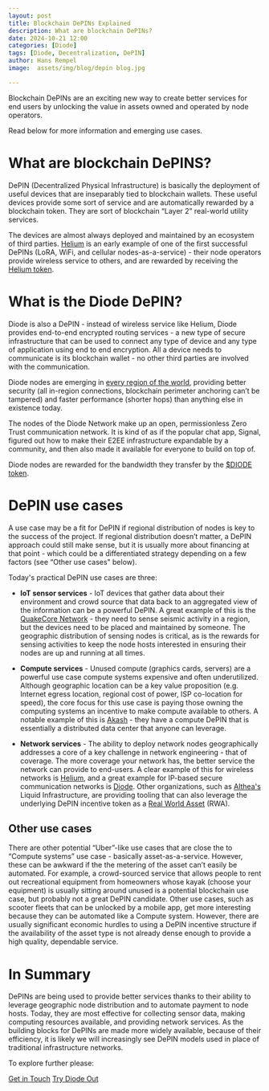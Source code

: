 ```yaml
---
layout: post
title: Blockchain DePINs Explained
description: What are blockchain DePINs?
date: 2024-10-21 12:00
categories: [Diode]
tags: [Diode, Decentralization, DePIN]
author: Hans Rempel
image: 	assets/img/blog/depin blog.jpg

---
```


Blockchain DePINs are an exciting new way to create better services for end users by unlocking the value in assets owned and operated by node operators.

Read below for more information and emerging use cases.


# What are blockchain DePINS?

DePIN (Decentralized Physical Infrastructure) is basically the deployment of useful devices that are inseparably tied to blockchain wallets.  These useful devices provide some sort of service and are automatically rewarded by a blockchain token.  They are sort of blockchain “Layer 2” real-world utility services.  

The devices are almost always deployed and maintained by an ecosystem of third parties.  [Helium](https://www.helium.com/) is an early example of one of the first successful DePINs (LoRA, WiFi, and cellular nodes-as-a-service) - their node operators provide wireless service to others, and are rewarded by receiving the [Helium token](https://www.helium.com/token).

# What is the Diode DePIN?

Diode is also a DePIN - instead of wireless service like Helium, Diode provides end-to-end encrypted routing services - a new type of secure infrastructure that can be used to connect any type of device and any type of application using end to end encryption.  All a device needs to communicate is its blockchain wallet - no other third parties are involved with the communication.

Diode nodes are emerging in [every region of the world](https://diode.io/network), providing better security (all in-region connections, blockchain perimeter anchoring can’t be tampered) and faster performance (shorter hops) than anything else in existence today.  

The nodes of the Diode Network make up an open, permissionless Zero Trust communication network. It is kind of as if the popular chat app, Signal, figured out how to make their E2EE infrastructure expandable by a community, and then also made it available for everyone to build on top of.

Diode nodes are rewarded for the bandwidth they transfer by the [$DIODE token](https://diode.foundation/docs/token.html).

# DePIN use cases

A use case may be a fit for DePIN if regional distribution of nodes is key to the success of the project.  If regional distribution doesn’t matter, a DePIN approach could still make sense, but it is usually more about financing at that point - which could be a differentiated strategy depending on a few factors (see “Other use cases" below).

Today's practical DePIN use cases are three:

- **IoT sensor services** - IoT devices that gather data about their environment and crowd source that data back to an aggregated view of the information can be a powerful DePIN.  A great example of this is the [QuakeCore Network](https://quakecore.com/) - they need to sense seismic activity in a region, but the devices need to be placed and maintained by someone.  The geographic distribution of sensing nodes is critical, as is the rewards for sensing activities to keep the node hosts interested in ensuring their nodes are up and running at all times.

- **Compute services** - Unused compute (graphics cards, servers) are a powerful use case compute systems expensive and often underutilized.  Although geographic location can be a key value proposition (e.g. Internet egress location, regional cost of power, ISP co-location for speed), the core focus for this use case is paying those owning the computing systems an incentive to make compute available to others.  A notable example of this is [Akash](https://akash.network/) - they have a compute DePIN that is essentially a distributed data center that anyone can leverage.

- **Network services** - The ability to deploy network nodes geographically addresses a core of a key challenge in network engineering - that of coverage.  The more coverage your network has, the better service the network can provide to end-users.  A clear example of this for wireless networks is [Helium](https://www.helium.com/), and a great example for IP-based secure communication networks is [Diode](https://diode.io/).  Other organizations, such as [Althea's](https://www.althea.net/) Liquid Infrastructure, are providing tooling that can also leverage the underlying DePIN incentive token as a [Real World Asset](https://www.rwa.world/research/651a2a1db569f9cf4fb356c5) (RWA).

## Other use cases

There are other potential “Uber”-like use cases that are close the to “Compute systems” use case - basically asset-as-a-service.  However, these can be awkward if the the metering of the asset can’t easily be automated.  For example, a crowd-sourced service that allows people to rent out recreational equipment from homeowners whose kayak (choose your equipment) is usually sitting around unused is a potential blockchain use case, but probably not a great DePIN candidate.  Other use cases, such as scooter fleets that can be unlocked by a mobile app, get more interesting because they can be automated like a Compute system.  However, there are usually significant economic hurdles to using a DePIN incentive structure if the availability of the asset type is not already dense enough to provide a high quality, dependable service.

# In Summary

DePINs are being used to provide better services thanks to their ability to leverage geographic node distribution and to automate payment to node hosts.  Today, they are most effective for collecting sensor data, making computing resources available, and providing network services.  As the building blocks for DePINs are made more widely available, because of their efficiency, it is likely we will increasingly see DePIN models used in place of traditional infrastructure networks.

To explore further please:
<div class="story__buttons">
  <a href="{{"https://contactdiode.paperform.co"}}" class="btn" target="">Get in Touch</a>
  <a href="#download-app" class="btn popup-open" target="">Try Diode Out</a>
</div>

